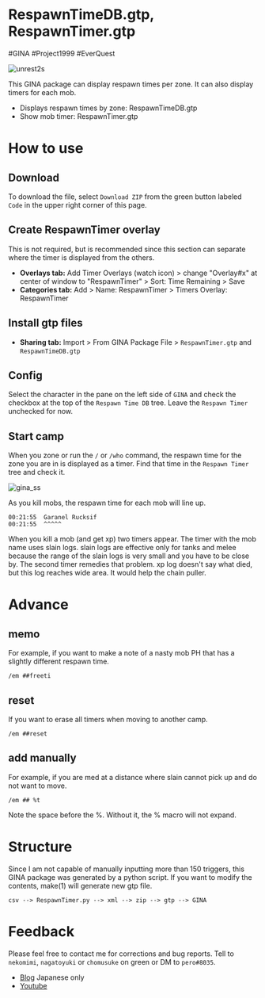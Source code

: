 # RespawnTimeDB.gtp, RespawnTimer.gtp

#GINA #Project1999 #EverQuest

![unrest2s](https://user-images.githubusercontent.com/31529757/185756808-d95cc543-b886-4620-b749-fe339191f1eb.png)

This GINA package can display respawn times per zone. It can also display timers for each mob.

- Displays respawn times by zone: RespawnTimeDB.gtp
- Show mob timer: RespawnTimer.gtp

# How to use

## Download
To download the file, select `Download ZIP` from the green button labeled `Code` in the upper right corner of this page.
 
## Create RespawnTimer overlay

This is not required, but is recommended since this section can separate where the timer is displayed from the others.

- **Overlays tab:** Add Timer Overlays (watch icon) > change "Overlay#x" at center of window to "RespawnTimer" > Sort: Time Remaining > Save
- **Categories tab:** Add > Name: RespawnTimer > Timers Overlay: RespawnTimer

## Install gtp files
- **Sharing tab:** Import > From GINA Package File > `RespawnTimer.gtp` and `RespawnTimeDB.gtp`

## Config
Select the character in the pane on the left side of `GINA` and check the checkbox at the top of the `Respawn Time DB` tree. Leave the `Respawn Timer` unchecked for now.

## Start camp
When you zone or run the `/` or `/who` command, the respawn time for the zone you are in is displayed as a timer.
Find that time in the `Respawn Timer` tree and check it.

![gina_ss](https://user-images.githubusercontent.com/31529757/184545007-ac9527cd-d25f-4b58-86fc-7962d0fc9b78.png)

As you kill mobs, the respawn time for each mob will line up.

```
00:21:55  Garanel Rucksif
00:21:55  ^^^^^
```

When you kill a mob (and get xp) two timers appear. The timer with the mob name uses slain logs. slain logs are effective only for tanks and melee because the range of the slain logs is very small and you have to be close by. The second timer remedies that problem. xp log doesn't say what died, but this log reaches wide area. It would help the chain puller.

# Advance

## memo
For example, if you want to make a note of a nasty mob PH that has a slightly different respawn time.
```
/em ##freeti
```

## reset
If you want to erase all timers when moving to another camp.
```
/em ##reset
```

## add manually
For example, if you are med at a distance where slain cannot pick up and do not want to move.
```
/em ## %t
```
Note the space before the %. Without it, the % macro will not expand.

# Structure

Since I am not capable of manually inputting more than 150 triggers, this GINA package was generated by a python script.
If you want to modify the contents, make(1) will generate new gtp file.
```
csv --> RespawnTimer.py --> xml --> zip --> gtp --> GINA
```

# Feedback

Please feel free to contact me for corrections and bug reports.
Tell to `nekomimi`, `nagatoyuki` or `chomusuke` on green or DM to `pero#8035`.

- [Blog](https://perotanz.hatenablog.com/) Japanese only
- [Youtube](https://www.youtube.com/channel/UCaiqOuafRo60r2wfcNXrbHQ)
